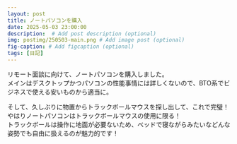 ```yaml
---
layout: post
title: ノートパソコンを購入
date: 2025-05-03 23:00:00
description:  # Add post description (optional)
img: postimg/250503-main.png # Add image post (optional)
fig-caption: # Add figcaption (optional)
tags: [日記]
---
```


リモート面談に向けて、ノートパソコンを購入しました。<br>
メインはデスクトップかつパソコンの性能事情には詳しくないので、BTO系でビジネスで使える安いものから適当に。

そして、久しぶりに物置からトラックボールマウスを探し出して、これで完璧！<br>
やはりノートパソコンはトラックボールマウスの使用に限る！<br>
トラックボールは操作に地面が必要ないため、ベッドで寝ながらみたいなどんな姿勢でも自由に扱えるのが魅力的です！
